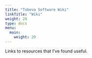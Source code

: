 ```yaml
---
title: "Tobeva Software Wiki"
linkTitle: "Wiki"
weight: 20
type: docs
menu:
  main:
    weight: 20
---
```


Links to resources that I've found useful.